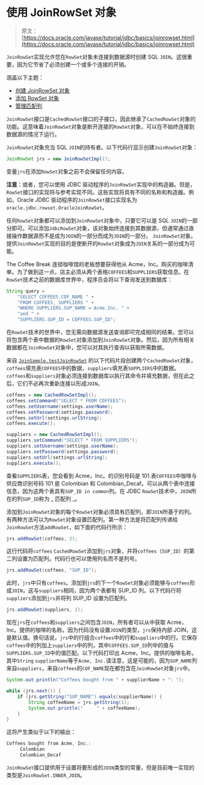 # 使用 JoinRowSet 对象

> 原文： [https://docs.oracle.com/javase/tutorial/jdbc/basics/joinrowset.html](https://docs.oracle.com/javase/tutorial/jdbc/basics/joinrowset.html)

`JoinRowSet`实现允许您在`RowSet`对象未连接到数据源时创建 SQL `JOIN`。这很重要，因为它节省了必须创建一个或多个连接的开销。

涵盖以下主题：

*   [创建 JoinRowSet 对象](#creating-joinrowset-object)
*   [添加 RowSet 对象](#adding-rowset-objects)
*   [管理匹配列](#managing-match-columns)

`JoinRowSet`接口是`CachedRowSet`接口的子接口，因此继承了`CachedRowSet`对象的功能。这意味着`JoinRowSet`对象是断开连接的`RowSet`对象，可以在不始终连接到数据源的情况下运行。

`JoinRowSet`对象充当 SQL `JOIN`的持有者。以下代码行显示创建`JoinRowSet`对象：

```java
JoinRowSet jrs = new JoinRowSetImpl();

```

变量`jrs`在添加`RowSet`对象之前不会保留任何内容。

**注意**：或者，您可以使用 JDBC 驱动程序的`JoinRowSet`实现中的构造器。但是，`RowSet`接口的实现将与参考实现不同。这些实现将具有不同的名称和构造器。例如，Oracle JDBC 驱动程序的`JoinRowSet`接口实现名为`oracle.jdbc.rowset.OracleJoinRowSet`。

任何`RowSet`对象都可以添加到`JoinRowSet`对象中，只要它可以是 SQL `JOIN`的一部分即可。可以添加`JdbcRowSet`对象，该对象始终连接到其数据源，但通常通过直接操作数据源而不是成为`JOIN`的一部分而成为`JOIN`的一部分。 `JoinRowSet`对象。提供`JoinRowSet`实现的目的是使断开的`RowSet`对象成为`JOIN`关系的一部分成为可能。

The Coffee Break 连锁咖啡馆的老板想要获得他从 Acme，Inc。购买的咖啡清单。为了做到这一点，店主必须从两个表格`COFFEES`和`SUPPLIERS`获取信息。在`RowSet`技术之前的数据库世界中，程序员会将以下查询发送到数据库：

```java
String query =
    "SELECT COFFEES.COF_NAME " +
    "FROM COFFEES, SUPPLIERS " +
    "WHERE SUPPLIERS.SUP_NAME = Acme.Inc. " +
    "and " +
    "SUPPLIERS.SUP_ID = COFFEES.SUP_ID";

```

在`RowSet`技术的世界中，您无需向数据源发送查询即可完成相同的结果。您可以将包含两个表中数据的`RowSet`对象添加到`JoinRowSet`对象。然后，因为所有相关数据都在`JoinRowSet`对象中，您可以对其执行查询以获取所需数据。

来自 [`JoinSample.testJoinRowSet`](gettingstarted.html) 的以下代码片段创建两个`CachedRowSet`对象，`coffees`填充表`COFFEES`中的数据，`suppliers`填充表`SUPPLIERS`中的数据。 `coffees`和`suppliers`对象必须连接到数据库以执行其命令并填充数据，但在此之后，它们不必再次重新连接以形成`JOIN`。

```java
coffees = new CachedRowSetImpl();
coffees.setCommand("SELECT * FROM COFFEES");
coffees.setUsername(settings.userName);
coffees.setPassword(settings.password);
coffees.setUrl(settings.urlString);
coffees.execute();

suppliers = new CachedRowSetImpl();
suppliers.setCommand("SELECT * FROM SUPPLIERS");
suppliers.setUsername(settings.userName);
suppliers.setPassword(settings.password);
suppliers.setUrl(settings.urlString);
suppliers.execute(); 

```

查看`SUPPLIERS`表，您会看到 Acme，Inc。的识别号码是 101.表`COFFEES`中咖啡与供应商识别号码 101 是 Colombian 和 Colombian_Decaf。可以从两个表中连接信息，因为这两个表具有`SUP_ID in common`列。在 JDBC `RowSet`技术中，`JOIN`所在的列`SUP_ID`称为 _ 匹配列 _。

添加到`JoinRowSet`对象的每个`RowSet`对象必须具有匹配列，即`JOIN`所基于的列。有两种方法可以为`RowSet`对象设置匹配列。第一种方法是将匹配列传递给`JoinRowSet`方法`addRowSet`，如下面的代码行所示：

```java
jrs.addRowSet(coffees, 2);

```

这行代码将`coffees` `CachedRowSet`添加到`jrs`对象，并将`coffees`（`SUP_ID`）的第二列设置为匹配列。代码行也可以使用列名而不是列号。

```java
jrs.addRowSet(coffees, "SUP_ID");

```

此时，`jrs`中只有`coffees`。添加到`jrs`的下一个`RowSet`对象必须能够与`coffees`形成`JOIN`，这与`suppliers`相同，因为两个表都有 SUP_ID 列。以下代码行将`suppliers`添加到`jrs`并将列 SUP_ID 设置为匹配列。

```java
jrs.addRowSet(suppliers, 1);

```

现在`jrs`在`coffees`和`suppliers`之间包含`JOIN`，所有者可以从中获取 Acme，Inc。提供的咖啡的名称。因为代码没有设置`JOIN`的类型，`jrs`保持内部 JOIN，这是默认值。换句话说，`jrs`中的行组合`coffees`中的行和`suppliers`中的行。它保存`coffees`中的列加上`suppliers`中的列，其中`COFFEES.SUP_ID`列中的值与`SUPPLIERS.SUP_ID`中的值匹配。以下代码打印出 Acme，Inc。提供的咖啡名称，其中`String` `supplierName`等于`Acme, Inc.`请注意，这是可能的，因为`SUP_NAME`列来自`suppliers`，来自`coffees`的`COF_NAME`现在都包含在`JoinRowSet`对象`jrs`中。

```java
System.out.println("Coffees bought from " + supplierName + ": ");

while (jrs.next()) {
    if (jrs.getString("SUP_NAME").equals(supplierName)) {
        String coffeeName = jrs.getString(1);
        System.out.println("     " + coffeeName);
    }
}

```

这将产生类似于以下的输出：

```java
Coffees bought from Acme, Inc.:
     Colombian
     Colombian_Decaf

```

`JoinRowSet`接口提供用于设置将要形成的`JOIN`类型的常量，但是目前唯一实现的类型是`JoinRowSet.INNER_JOIN`。